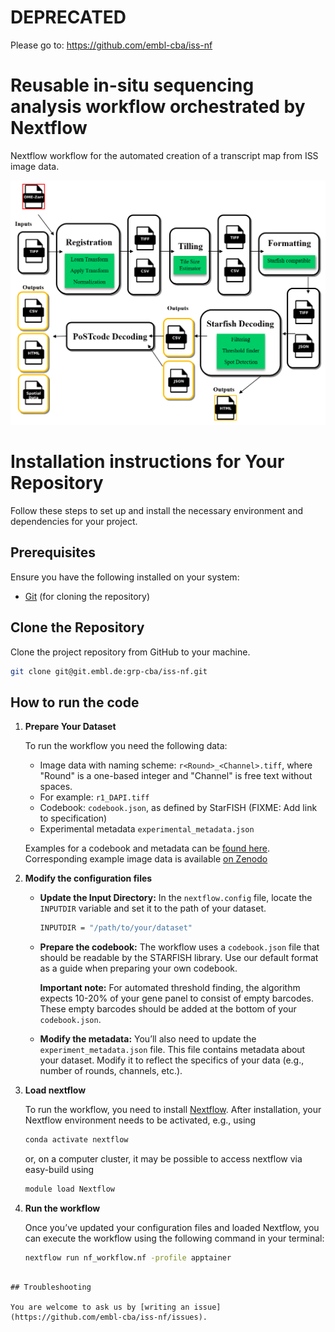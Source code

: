 # DEPRECATED

Please go to: https://github.com/embl-cba/iss-nf

# Reusable in-situ sequencing analysis workflow orchestrated by Nextflow

Nextflow workflow for the automated creation of a transcript map from ISS image data.

![Nextflow workflow diagram](workflow_diagram.PNG)

# Installation instructions for Your Repository

Follow these steps to set up and install the necessary environment and dependencies for your project.

## Prerequisites

Ensure you have the following installed on your system:
- [Git](https://git-scm.com/) (for cloning the repository)

## Clone the Repository

Clone the project repository from GitHub to your machine.
	
```bash
git clone git@git.embl.de:grp-cba/iss-nf.git
```

## How to run the code

1. **Prepare Your Dataset**

   To run the workflow you need the following data:
   - Image data with naming scheme: `r<Round>_<Channel>.tiff`, where "Round" is a one-based integer and "Channel" is free text without spaces.
    - For example: `r1_DAPI.tiff`
   - Codebook: `codebook.json`, as defined by StarFISH (FIXME: Add link to specification)
   - Experimental metadata `experimental_metadata.json`

   Examples for a codebook and metadata can be [found here](examples/mouse_brain). Corresponding example image data is available [on Zenodo](https://zenodo.org/records/14884160)

2. **Modify the configuration files**

   - **Update the Input Directory:**
     In the `nextflow.config` file, locate the `INPUTDIR` variable and set it to the path of your dataset.
     ```bash
     INPUTDIR = "/path/to/your/dataset"
     ```
   
   - **Prepare the codebook:**
     The workflow uses a `codebook.json` file that should be readable by the STARFISH library. Use our default format as a guide when preparing your own codebook.
     
     **Important note:** For automated threshold finding, the algorithm expects 10-20% of your gene panel to consist of empty barcodes. These empty barcodes should be added at the bottom of your `codebook.json`.

   - **Modify the metadata:**
     You’ll also need to update the `experiment_metadata.json` file. This file contains metadata about your dataset. Modify it to reflect the specifics of your data (e.g., number of rounds, channels, etc.).

3. **Load nextflow**

   To run the workflow, you need to install [Nextflow](https://www.nextflow.io/docs/latest/install.html).
   After installation, your Nextflow environment needs to be activated, e.g., using 
   ```bash
   conda activate nextflow
   ```
   or, on a computer cluster, it may be possible to access nextflow via easy-build using 
   ```bash
   module load Nextflow
   ```

4. **Run the workflow**

	Once you’ve updated your configuration files and loaded Nextflow, you can execute the workflow using the following command in your terminal:
	```bash
	nextflow run nf_workflow.nf -profile apptainer 
  ```

## Troubleshooting

You are welcome to ask us by [writing an issue](https://github.com/embl-cba/iss-nf/issues).